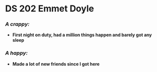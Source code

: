 # DS 202 Emmet Doyle 
### *A crappy:*
- **First night on duty, had a million things happen and barely got any sleep** 
### *A happy:*
- **Made a lot of new friends since I got here**
